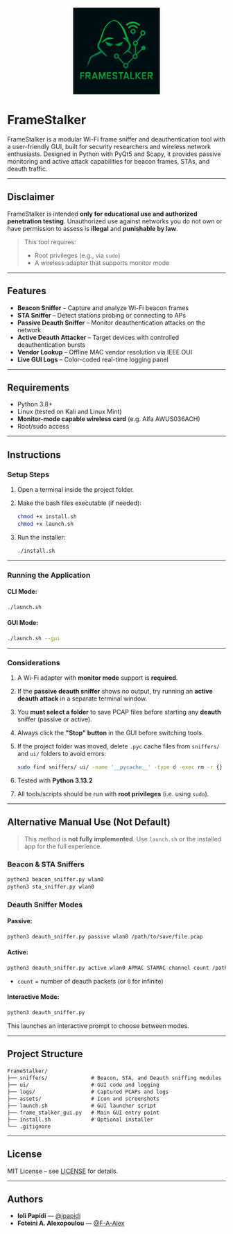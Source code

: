 <p align="center">
  <img src="assets/icon.png" width="200">
</p>

# FrameStalker

FrameStalker is a modular Wi-Fi frame sniffer and deauthentication tool with a user-friendly GUI, built for security researchers and wireless network enthusiasts. Designed in Python with PyQt5 and Scapy, it provides passive monitoring and active attack capabilities for beacon frames, STAs, and deauth traffic.

---

## Disclaimer

FrameStalker is intended **only for educational use and authorized penetration testing**.
Unauthorized use against networks you do not own or have permission to assess is **illegal** and **punishable by law**.

> This tool requires:
>
> * Root privileges (e.g., via `sudo`)
> * A wireless adapter that supports monitor mode

---

## Features

*  **Beacon Sniffer** – Capture and analyze Wi-Fi beacon frames
*  **STA Sniffer** – Detect stations probing or connecting to APs
*  **Passive Deauth Sniffer** – Monitor deauthentication attacks on the network
*  **Active Deauth Attacker** – Target devices with controlled deauthentication bursts
*  **Vendor Lookup** – Offline MAC vendor resolution via IEEE OUI
*  **Live GUI Logs** – Color-coded real-time logging panel

---

## Requirements

* Python 3.8+
* Linux (tested on Kali and Linux Mint)
* **Monitor-mode capable wireless card** (e.g. Alfa AWUS036ACH)
* Root/sudo access

---

## Instructions

### Setup Steps

1. Open a terminal inside the project folder.

2. Make the bash files executable (if needed):

   ```bash
   chmod +x install.sh
   chmod +x launch.sh
   ```

3. Run the installer:

   ```bash
   ./install.sh
   ```
---

### Running the Application

#### CLI Mode:

```bash
./launch.sh
```

#### GUI Mode:

```bash
./launch.sh --gui
```

---

### Considerations

1. A Wi-Fi adapter with **monitor mode** support is **required**.
2. If the **passive deauth sniffer** shows no output, try running an **active deauth attack** in a separate terminal window.
3. You **must select a folder** to save PCAP files before starting any **deauth** sniffer (passive or active).
4. Always click the **"Stop" button** in the GUI before switching tools.
5. If the project folder was moved, delete `.pyc` cache files from `sniffers/` and `ui/` folders to avoid errors:

   ```bash
   sudo find sniffers/ ui/ -name '__pycache__' -type d -exec rm -r {} +
   ```
6. Tested with **Python 3.13.2**
7. All tools/scripts should be run with **root privileges** (i.e. using `sudo`).

---

## Alternative Manual Use (Not Default)

>  This method is **not fully implemented**. Use `launch.sh` or the installed app for the full experience.

### Beacon & STA Sniffers

```bash
python3 beacon_sniffer.py wlan0
python3 sta_sniffer.py wlan0
```

### Deauth Sniffer Modes

#### Passive:

```bash
python3 deauth_sniffer.py passive wlan0 /path/to/save/file.pcap
```

#### Active:

```bash
python3 deauth_sniffer.py active wlan0 APMAC STAMAC channel count /path/to/save/file.pcap
```

* `count` = number of deauth packets (or `0` for infinite)

#### Interactive Mode:

```bash
python3 deauth_sniffer.py
```

This launches an interactive prompt to choose between modes.

---

## Project Structure

```
FrameStalker/
├── sniffers/              # Beacon, STA, and Deauth sniffing modules
├── ui/                    # GUI code and logging
├── logs/                  # Captured PCAPs and logs
├── assets/                # Icon and screenshots
├── launch.sh              # GUI launcher script
├── frame_stalker_gui.py   # Main GUI entry point
├── install.sh             # Optional installer
└── .gitignore
```

---

## License

MIT License – see [LICENSE](LICENSE) for details.

---

## Authors 

* **Ioli Papidi** — [@ipapidi](https://github.com/ipapidi)
* **Foteini A. Alexopoulou** — [@F-A-Alex](https://github.com/F-A-Alex)
